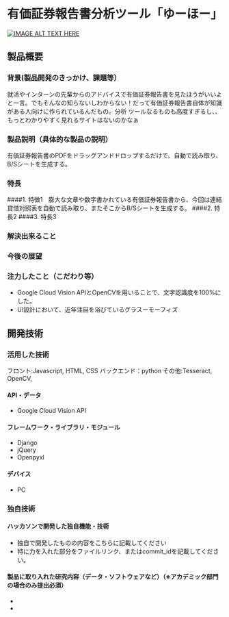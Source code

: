 # 有価証券報告書分析ツール「ゆーほー」

[![IMAGE ALT TEXT HERE](https://jphacks.com/wp-content/uploads/2021/07/JPHACKS2021_ogp.jpg)](https://www.youtube.com/watch?v=LUPQFB4QyVo)

## 製品概要

### 背景(製品開発のきっかけ、課題等）
就活やインターンの先輩からのアドバイスで有価証券報告書を見たほうがいいよと一言。でもそんなの知らないしわからない！だって有価証券報告書自体が知識がある人向けに作られているんだもの。分析
ツールなるものも高度すぎるし、、もっとわかりやすく見れるサイトはないのかなぁ

### 製品説明（具体的な製品の説明）
有価証券報告書のPDFをドラッグアンドドロップするだけで、自動で読み取り、B/Sシートを生成する。
### 特長
####1. 特徴1　膨大な文章や数字書かれている有価証券報告書から、今回は連結貸借対照表を自動で読み取り、またそこからB/Sシートを生成する。
####2. 特長2
####3. 特長3

### 解決出来ること
### 今後の展望
### 注力したこと（こだわり等）
* Google Cloud Vision APIとOpenCVを用いることで、文字認識度を100%にした。
* UI設計において、近年注目を浴びているグラスーモーフィズ

## 開発技術
### 活用した技術
フロント:Javascript, HTML, CSS
バックエンド：python
その他:Tesseract, OpenCV, 
#### API・データ
* Google Cloud Vision API

#### フレームワーク・ライブラリ・モジュール
* Django
* jQuery
* Openpyxl

#### デバイス
* PC

### 独自技術
#### ハッカソンで開発した独自機能・技術
* 独自で開発したものの内容をこちらに記載してください
* 特に力を入れた部分をファイルリンク、またはcommit_idを記載してください。

#### 製品に取り入れた研究内容（データ・ソフトウェアなど）（※アカデミック部門の場合のみ提出必須）
* 
* 
